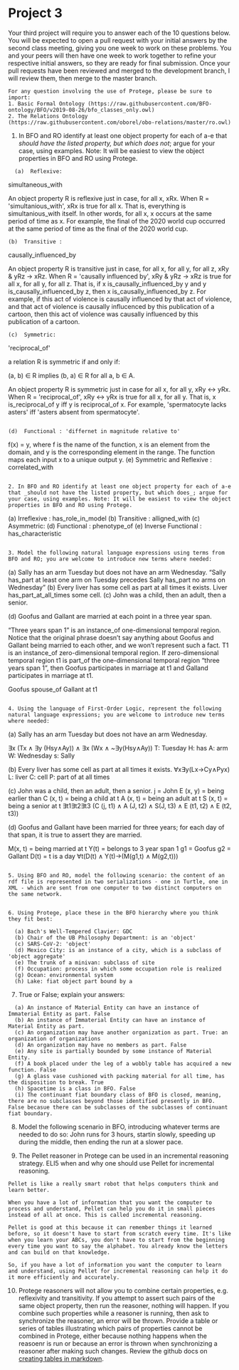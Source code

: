 # Project 3

Your third project will require you to answer each of the 10 questions below.  You will be expected to open a pull request with your initial answers by the second class meeting, giving you one week to work on these problems. You and your peers will then have one week to work together to refine your respective initial answers, so they are ready for final submission. Once your pull requests have been reviewed and merged to the development branch, I will review them, then merge to the master branch. 

```
For any question involving the use of Protege, please be sure to import:
1. Basic Formal Ontology (https://raw.githubusercontent.com/BFO-ontology/BFO/v2019-08-26/bfo_classes_only.owl)
2. The Relations Ontology (https://raw.githubusercontent.com/oborel/obo-relations/master/ro.owl)
```

1. In BFO and RO identify at least one object property for each of a-e that _should have the listed property, but which does not_; argue for your case, using examples. Note: It will be easiest to view the object properties in BFO and RO using Protege. 
```
  (a)  Reflexive: 
  ```
  simultaneous_with
  
  


  
  An object property R is reflexive just in case, for all x, xRx. When R = 'simultanious_with', xRx is true for all x. That is, everything is simultanious_with itself. In other words, for all x, x occurs at the same period of time as x. For example, the final of the 2020 world cup occurred at the same period of time as the final of the 2020 world cup.
  ``` 
  (b)  Transitive : 
  ```
  causally_influenced_by
  
  An object property R is transitive just in case, for all x, for all y, for all z, xRy & yRz -> xRz. When R = 'causally influenced by', xRy & yRz -> xRz is true for all x, for all y, for all z. That is, if x is_causally_influenced_by y and y is_causally_influenced_by z, then x is_causally_influenced_by z. For example, if this act of violence is causally influenced by that act of violence, and that act of violence is causally influcenced by this publication of a cartoon, then this act of violence was causally influenced by this publication of a cartoon.
  ```
  (c)  Symmetric: 
  ```
  'reciprocal_of'
  
  a relation R is symmetric if and only if:

(a, b) ∈ R implies (b, a) ∈ R for all a, b ∈ A.
  
  An object property R is symmetric just in case for all x, for all y, xRy <-> yRx. When R = 'reciprocal_of', xRy <-> yRx is true for all x, for all y. That is, x is_reciprocal_of y iff y is reciprocal_of x. For example, 'spermatocyte lacks asters' iff 'asters absent from spermatocyte'.
  ```
  
  (d)  Functional : 'differnet in magnitude relative to'
  ```
  f(x) = y, where f is the name of the function, x is an element from the domain, and y is the corresponding element in the range. The function maps each input x to a unique output y.
  (e)  Symmetric and Reflexive : correlated_with
```

2. In BFO and RO identify at least one object property for each of a-e that _should not have the listed property, but which does_; argue for your case, using examples. Note: It will be easiest to view the object properties in BFO and RO using Protege.
```
  (a)  Irreflexive : has_role_in_model
  (b)  Transitive : alligned_with
  (c)  Asymmetric: 
  (d)  Functional : phenotype_of
  (e)  Inverse Functional : has_characteristic
```

3. Model the following natural language expressions using terms from BFO and RO; you are welcome to introduce new terms where needed:  
```
  (a) Sally has an arm Tuesday but does not have an arm Wednesday. “Sally has_part at least one arm on Tuesday precedes Sally has_part no arms on Wednesday”
  (b) Every liver has some cell as part at all times it exists. Liver has_part_at_all_times some cell.
  (c) John was a child, then an adult, then a senior. 
  
  (d) Goofus and Gallant are married at each point in a three year span. 
  
  “Three years span 1” is an instance_of one-dimensional temporal region.
Notice that the original phrase doesn’t say anything about Goofus and Gallant being married to each other, and we won’t represent such a fact.
T1 is an instance_of zero-dimensional temporal region.
If zero-dimensional temporal region t1 is part_of the one-dimensional temporal region “three years span 1”, then Goofus participates in marriage at t1 and Galland participates in marriage at t1.

Goofus spouse_of Gallant at t1

  
```

4. Using the language of First-Order Logic, represent the following natural language expressions; you are welcome to introduce new terms where needed: 
```
  (a) Sally has an arm Tuesday but does not have an arm Wednesday. 
  
   ∃x (Tx ∧ ∃y (Hsy∧Ay)) ∧ ∃x (Wx ∧ ~∃y(Hsy∧Ay))
  T: Tuesday
  H: has
  A: arm
  W: Wednesday
  s: Sally

  (b) Every liver has some cell as part at all times it exists. 
    ∀x∃y(Lx→Cy∧Pyx)
  L: liver
  C: cell
  P: part of at all times

  (c) John was a child, then an adult, then a senior. 
  j = John
E (x, y) = being earlier than
C (x, t) = being a child at t
A (x, t) = being an adult at t
S (x, t) = being a senior at t
∃t1∃t2∃t3 (C (j, t1) ∧ A (J, t2) ∧ S(J, t3) ∧ E (t1, t2) ∧ E (t2, t3))

  
  (d) Goofus and Gallant have been married for three years; for each day of that span, it is true to assert they are married. 

M(x, t) = being married at t
Y(t) = belongs to 3 year span 1
g1 = Goofus
g2 = Gallant
D(t) = t is a day
∀t(D(t) ∧ Y(t)→(M(g1,t) ∧ M(g2,t)))

  
```

5. Using BFO and RO, model the following scenario: the content of an rdf file is represented in two serializations - one in Turtle, one in XML - which are sent from one computer to two distinct computers on the same network.   


6. Using Protege, place these in the BFO hierarchy where you think they fit best:

  (a) Bach's Well-Tempered Clavier: GDC
  (b) Chair of the UB Philosophy Department: is an 'object'
  (c) SARS-CoV-2: 'object'
  (d) Mexico City: is an instance of a city, which is a subclass of 'object aggregate'
  (e) The trunk of a minivan: subclass of site
  (f) Occupation: process in which some occupation role is realized
  (g) Ocean: environmental system
  (h) Lake: fiat object part bound by a 
```

7. True or False; explain your answers:
```
  (a) An instance of Material Entity can have an instance of Immaterial Entity as part. False
  (b) An instance of Immaterial Entity can have an instance of Material Entity as part.
  (c) An organization may have another organization as part. True: an organization of organizations
  (d) An organization may have no members as part. False
  (e) Any site is partially bounded by some instance of Material Entity. 
  (f) A book placed under the leg of a wobbly table has acquired a new function. False
  (g) A glass vase cushioned with packing material for all time, has the disposition to break. True
  (h) Spacetime is a class in BFO. False
  (i) The continuant fiat boundary class of BFO is closed, meaning, there are no subclasses beyond those identified presently in BFO. False becasue there can be subclasses of the subclasses of continuant fiat boundary.
```

8. Model the following scenario in BFO, introducing whatever terms are needed to do so: John runs for 3 hours, startin slowly, speeding up during the middle, then ending the run at a slower pace.  

9. The Pellet reasoner in Protege can be used in an incremental reasoning strategy. ELI5 when and why one should use Pellet for incremental reasoning. 

```
Pellet is like a really smart robot that helps computers think and learn better.

When you have a lot of information that you want the computer to process and understand, Pellet can help you do it in small pieces instead of all at once. This is called incremental reasoning.

Pellet is good at this because it can remember things it learned before, so it doesn't have to start from scratch every time. It's like when you learn your ABCs, you don't have to start from the beginning every time you want to say the alphabet. You already know the letters and can build on that knowledge.

So, if you have a lot of information you want the computer to learn and understand, using Pellet for incremental reasoning can help it do it more efficiently and accurately.
```
10. Protege reasoners will not allow you to combine certain properties, e.g. reflexivity and transitivity. If you attempt to assert such pairs of the same object property, then run the reasoner, nothing will happen. If you combine such properties while a reasoner is running, then ask to synchronize the reasoner, an error will be thrown. Provide a table or series of tables illustrating which pairs of properties cannot be combined in Protege, either because nothing happens when the reasoenr is run or because an error is thrown when synchronizing a reasoner after making such changes. Review the github docs on [creating tables in markdown](https://docs.github.com/en/get-started/writing-on-github/working-with-advanced-formatting/organizing-information-with-tables).
